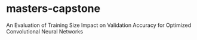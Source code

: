 # masters-capstone
An Evaluation of Training Size Impact on Validation Accuracy for Optimized Convolutional Neural Networks
